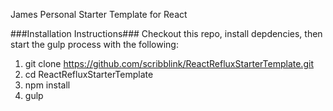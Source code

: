 James Personal Starter Template for React

###Installation Instructions###
Checkout this repo, install depdencies, then start the gulp process with the following:


1) git clone https://github.com/scribblink/ReactRefluxStarterTemplate.git
2) cd ReactRefluxStarterTemplate
3) npm install
4) gulp

